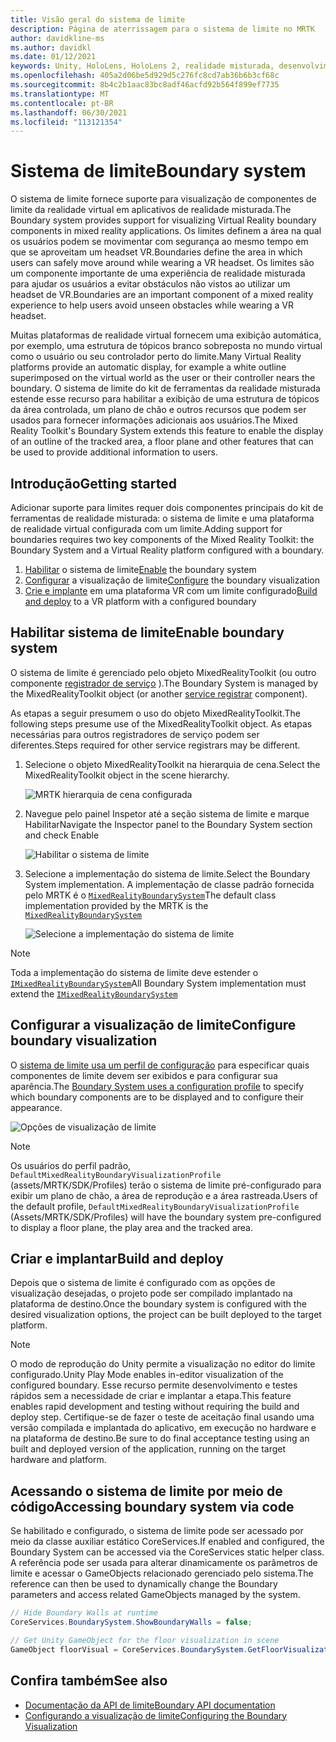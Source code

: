 ```yaml
---
title: Visão geral do sistema de limite
description: Página de aterrissagem para o sistema de limite no MRTK
author: davidkline-ms
ms.author: davidkl
ms.date: 01/12/2021
keywords: Unity, HoloLens, HoloLens 2, realidade misturada, desenvolvimento, MRTK, sistema de limite,
ms.openlocfilehash: 405a2d06be5d929d5c276fc8cd7ab36b6b3cf68c
ms.sourcegitcommit: 8b4c2b1aac83bc8adf46acfd92b564f899ef7735
ms.translationtype: MT
ms.contentlocale: pt-BR
ms.lasthandoff: 06/30/2021
ms.locfileid: "113121354"
---
```

# <a name="boundary-system"></a><span data-ttu-id="22697-104">Sistema de limite</span><span class="sxs-lookup"><span data-stu-id="22697-104">Boundary system</span></span>

<span data-ttu-id="22697-105">O sistema de limite fornece suporte para visualização de componentes de limite da realidade virtual em aplicativos de realidade misturada.</span><span class="sxs-lookup"><span data-stu-id="22697-105">The Boundary system provides support for visualizing Virtual Reality boundary components in mixed reality applications.</span></span> <span data-ttu-id="22697-106">Os limites definem a área na qual os usuários podem se movimentar com segurança ao mesmo tempo em que se aproveitam um headset VR.</span><span class="sxs-lookup"><span data-stu-id="22697-106">Boundaries define the area in which users can safely move around while wearing a VR headset.</span></span> <span data-ttu-id="22697-107">Os limites são um componente importante de uma experiência de realidade misturada para ajudar os usuários a evitar obstáculos não vistos ao utilizar um headset de VR.</span><span class="sxs-lookup"><span data-stu-id="22697-107">Boundaries are an important component of a mixed reality experience to help users avoid unseen obstacles while wearing a VR headset.</span></span>

<span data-ttu-id="22697-108">Muitas plataformas de realidade virtual fornecem uma exibição automática, por exemplo, uma estrutura de tópicos branco sobreposta no mundo virtual como o usuário ou seu controlador perto do limite.</span><span class="sxs-lookup"><span data-stu-id="22697-108">Many Virtual Reality platforms provide an automatic display, for example a white outline superimposed on the virtual world as the user or their controller nears the boundary.</span></span> <span data-ttu-id="22697-109">O sistema de limite do kit de ferramentas da realidade misturada estende esse recurso para habilitar a exibição de uma estrutura de tópicos da área controlada, um plano de chão e outros recursos que podem ser usados para fornecer informações adicionais aos usuários.</span><span class="sxs-lookup"><span data-stu-id="22697-109">The Mixed Reality Toolkit's Boundary System extends this feature to enable the display of an outline of the tracked area, a floor plane and other features that can be used to provide additional information to users.</span></span>

## <a name="getting-started"></a><span data-ttu-id="22697-110">Introdução</span><span class="sxs-lookup"><span data-stu-id="22697-110">Getting started</span></span>

<span data-ttu-id="22697-111">Adicionar suporte para limites requer dois componentes principais do kit de ferramentas de realidade misturada: o sistema de limite e uma plataforma de realidade virtual configurada com um limite.</span><span class="sxs-lookup"><span data-stu-id="22697-111">Adding support for boundaries requires two key components of the Mixed Reality Toolkit: the Boundary System and a Virtual Reality platform configured with a boundary.</span></span>

1. <span data-ttu-id="22697-112">[Habilitar](#enable-boundary-system) o sistema de limite</span><span class="sxs-lookup"><span data-stu-id="22697-112">[Enable](#enable-boundary-system) the boundary system</span></span>
2. <span data-ttu-id="22697-113">[Configurar](#configure-boundary-visualization) a visualização de limite</span><span class="sxs-lookup"><span data-stu-id="22697-113">[Configure](#configure-boundary-visualization) the boundary visualization</span></span>
3. <span data-ttu-id="22697-114">[Crie e implante](#build-and-deploy) em uma plataforma VR com um limite configurado</span><span class="sxs-lookup"><span data-stu-id="22697-114">[Build and deploy](#build-and-deploy) to a VR platform with a configured boundary</span></span>

## <a name="enable-boundary-system"></a><span data-ttu-id="22697-115">Habilitar sistema de limite</span><span class="sxs-lookup"><span data-stu-id="22697-115">Enable boundary system</span></span>

<span data-ttu-id="22697-116">O sistema de limite é gerenciado pelo objeto MixedRealityToolkit (ou outro componente [registrador de serviço](xref:Microsoft.MixedReality.Toolkit.IMixedRealityServiceRegistrar) ).</span><span class="sxs-lookup"><span data-stu-id="22697-116">The Boundary System is managed by the MixedRealityToolkit object (or another [service registrar](xref:Microsoft.MixedReality.Toolkit.IMixedRealityServiceRegistrar) component).</span></span>

<span data-ttu-id="22697-117">As etapas a seguir presumem o uso do objeto MixedRealityToolkit.</span><span class="sxs-lookup"><span data-stu-id="22697-117">The following steps presume use of the MixedRealityToolkit object.</span></span> <span data-ttu-id="22697-118">As etapas necessárias para outros registradores de serviço podem ser diferentes.</span><span class="sxs-lookup"><span data-stu-id="22697-118">Steps required for other service registrars may be different.</span></span>

1. <span data-ttu-id="22697-119">Selecione o objeto MixedRealityToolkit na hierarquia de cena.</span><span class="sxs-lookup"><span data-stu-id="22697-119">Select the MixedRealityToolkit object in the scene hierarchy.</span></span>

    ![MRTK hierarquia de cena configurada](../images/MRTK_ConfiguredHierarchy.png)

1. <span data-ttu-id="22697-121">Navegue pelo painel Inspetor até a seção sistema de limite e marque Habilitar</span><span class="sxs-lookup"><span data-stu-id="22697-121">Navigate the Inspector panel to the Boundary System section and check Enable</span></span>

    ![Habilitar o sistema de limite](../images/boundary/MRTKConfig_Boundary.png)

1. <span data-ttu-id="22697-123">Selecione a implementação do sistema de limite.</span><span class="sxs-lookup"><span data-stu-id="22697-123">Select the Boundary System implementation.</span></span> <span data-ttu-id="22697-124">A implementação de classe padrão fornecida pelo MRTK é o [`MixedRealityBoundarySystem`](xref:Microsoft.MixedReality.Toolkit.Boundary.MixedRealityBoundarySystem)</span><span class="sxs-lookup"><span data-stu-id="22697-124">The default class implementation provided by the MRTK is the [`MixedRealityBoundarySystem`](xref:Microsoft.MixedReality.Toolkit.Boundary.MixedRealityBoundarySystem)</span></span>

    ![Selecione a implementação do sistema de limite](../images/boundary/BoundarySelectSystemType.png)

> [!NOTE]
> <span data-ttu-id="22697-126">Toda a implementação do sistema de limite deve estender o [`IMixedRealityBoundarySystem`](xref:Microsoft.MixedReality.Toolkit.Boundary.IMixedRealityBoundarySystem)</span><span class="sxs-lookup"><span data-stu-id="22697-126">All Boundary System implementation must extend the [`IMixedRealityBoundarySystem`](xref:Microsoft.MixedReality.Toolkit.Boundary.IMixedRealityBoundarySystem)</span></span>

## <a name="configure-boundary-visualization"></a><span data-ttu-id="22697-127">Configurar a visualização de limite</span><span class="sxs-lookup"><span data-stu-id="22697-127">Configure boundary visualization</span></span>

<span data-ttu-id="22697-128">O [sistema de limite usa um perfil de configuração](configuring-boundary-visualization.md) para especificar quais componentes de limite devem ser exibidos e para configurar sua aparência.</span><span class="sxs-lookup"><span data-stu-id="22697-128">The [Boundary System uses a configuration profile](configuring-boundary-visualization.md) to specify which boundary components are to be displayed and to configure their appearance.</span></span>

![Opções de visualização de limite](../images/boundary/BoundaryVisualizationProfile.png)

> [!NOTE]
> <span data-ttu-id="22697-130">Os usuários do perfil padrão, `DefaultMixedRealityBoundaryVisualizationProfile` (assets/MRTK/SDK/Profiles) terão o sistema de limite pré-configurado para exibir um plano de chão, a área de reprodução e a área rastreada.</span><span class="sxs-lookup"><span data-stu-id="22697-130">Users of the default profile, `DefaultMixedRealityBoundaryVisualizationProfile` (Assets/MRTK/SDK/Profiles) will have the boundary system pre-configured to display a floor plane, the play area and the tracked area.</span></span>

## <a name="build-and-deploy"></a><span data-ttu-id="22697-131">Criar e implantar</span><span class="sxs-lookup"><span data-stu-id="22697-131">Build and deploy</span></span>

<span data-ttu-id="22697-132">Depois que o sistema de limite é configurado com as opções de visualização desejadas, o projeto pode ser compilado implantado na plataforma de destino.</span><span class="sxs-lookup"><span data-stu-id="22697-132">Once the boundary system is configured with the desired visualization options, the project can be built deployed to the target platform.</span></span>

> [!NOTE]
> <span data-ttu-id="22697-133">O modo de reprodução do Unity permite a visualização no editor do limite configurado.</span><span class="sxs-lookup"><span data-stu-id="22697-133">Unity Play Mode enables in-editor visualization of the configured boundary.</span></span> <span data-ttu-id="22697-134">Esse recurso permite desenvolvimento e testes rápidos sem a necessidade de criar e implantar a etapa.</span><span class="sxs-lookup"><span data-stu-id="22697-134">This feature enables rapid development and testing without requiring the build and deploy step.</span></span> <span data-ttu-id="22697-135">Certifique-se de fazer o teste de aceitação final usando uma versão compilada e implantada do aplicativo, em execução no hardware e na plataforma de destino.</span><span class="sxs-lookup"><span data-stu-id="22697-135">Be sure to do final acceptance testing using an built and deployed version of the application, running on the target hardware and platform.</span></span>

## <a name="accessing-boundary-system-via-code"></a><span data-ttu-id="22697-136">Acessando o sistema de limite por meio de código</span><span class="sxs-lookup"><span data-stu-id="22697-136">Accessing boundary system via code</span></span>

<span data-ttu-id="22697-137">Se habilitado e configurado, o sistema de limite pode ser acessado por meio da classe auxiliar estático CoreServices.</span><span class="sxs-lookup"><span data-stu-id="22697-137">If enabled and configured, the Boundary System can be accessed via the CoreServices static helper class.</span></span> <span data-ttu-id="22697-138">A referência pode ser usada para alterar dinamicamente os parâmetros de limite e acessar o GameObjects relacionado gerenciado pelo sistema.</span><span class="sxs-lookup"><span data-stu-id="22697-138">The reference can then be used to dynamically change the Boundary parameters and access related GameObjects managed by the system.</span></span>

```c#
// Hide Boundary Walls at runtime
CoreServices.BoundarySystem.ShowBoundaryWalls = false;

// Get Unity GameObject for the floor visualization in scene
GameObject floorVisual = CoreServices.BoundarySystem.GetFloorVisualization();
```

## <a name="see-also"></a><span data-ttu-id="22697-139">Confira também</span><span class="sxs-lookup"><span data-stu-id="22697-139">See also</span></span>

- [<span data-ttu-id="22697-140">Documentação da API de limite</span><span class="sxs-lookup"><span data-stu-id="22697-140">Boundary API documentation</span></span>](xref:Microsoft.MixedReality.Toolkit.Boundary)
- [<span data-ttu-id="22697-141">Configurando a visualização de limite</span><span class="sxs-lookup"><span data-stu-id="22697-141">Configuring the Boundary Visualization</span></span>](configuring-boundary-visualization.md)
